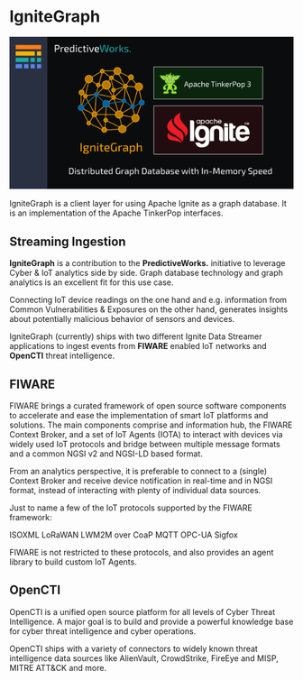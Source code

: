 # IgniteGraph

<p align="center">
  <img src="https://github.com/predictiveworks/ignite-graph/blob/main/images/ignite-graph.png" width="600" alt="IgniteGraph">
</p>


IgniteGraph is a client layer for using Apache Ignite as a graph database. It is 
an implementation of the Apache TinkerPop  interfaces.

## Streaming Ingestion

**IgniteGraph** is a contribution to the **PredictiveWorks.** initiative to leverage Cyber & IoT analytics
side by side. Graph database technology and graph analytics is an excellent fit for this use case.

Connecting IoT device readings on the one hand and e.g. information from Common Vulnerabilities & Exposures
on the other hand, generates insights about potentially malicious behavior of sensors and devices.

IgniteGraph (currently) ships with two different Ignite Data Streamer applications to ingest events from
**FIWARE** enabled IoT networks and **OpenCTI** threat intelligence.

## FIWARE

FIWARE brings a curated framework of open source software components to accelerate and ease the implementation 
of smart IoT platforms and solutions. The main components comprise and information hub, the FIWARE Context Broker, 
and a set of IoT Agents (IOTA) to interact with devices via widely used IoT protocols and bridge between multiple 
message formats and a common NGSI v2 and NGSI-LD based format.

From an analytics perspective, it is preferable to connect to a (single) Context Broker and receive device notification 
in real-time and in NGSI format, instead of interacting with plenty of individual data sources.

Just to name a few of the IoT protocols supported by the FIWARE framework:

ISOXML
LoRaWAN
LWM2M over CoaP
MQTT
OPC-UA
Sigfox

FIWARE is not restricted to these protocols, and also provides an agent library to build custom IoT Agents.

## OpenCTI

OpenCTI is a unified open source platform for all levels of Cyber Threat Intelligence. A major goal is to build 
and provide a powerful knowledge base for cyber threat intelligence and cyber operations.

OpenCTI ships with a variety of connectors to widely known threat intelligence data sources like AlienVault, 
CrowdStrike, FireEye and MISP, MITRE ATT&CK and more.